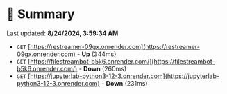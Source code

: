# 📖 Summary
Last updated: **8/24/2024, 3:59:34 AM**

- `GET` [https://restreamer-09gx.onrender.com](https://restreamer-09gx.onrender.com) - **Up** (344ms)
- `GET` [https://filestreambot-b5k6.onrender.com/](https://filestreambot-b5k6.onrender.com/) - **Down** (260ms)
- `GET` [https://jupyterlab-python3-12-3.onrender.com](https://jupyterlab-python3-12-3.onrender.com) - **Down** (231ms)

